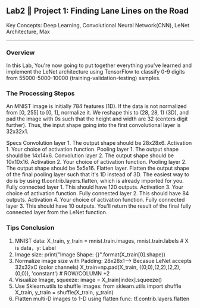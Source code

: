 ## Lab2 :checkered_flag: Project 1: Finding Lane Lines on the Road

Key Concepts: Deep Learning, Convolutional Neural Network(CNN), LeNet Architecture, Max
<hr>

### Overview 

In this Lab, You're now going to put together everything you've learned and implement the LeNet architecture using TensorFlow to classify 0-9 digits from 55000-5000-10000 (training-validation-testing) samples.



### The Processing Stepos
An MNIST image is initially 784 features (1D). If the data is not normalized from [0, 255] to [0, 1], normalize it. We reshape this to (28, 28, 1) (3D), and pad the image with 0s such that the height and width are 32 (centers digit further). Thus, the input shape going into the first convolutional layer is 32x32x1.

Specs
Convolution layer 1. The output shape should be 28x28x6.
Activation 1. Your choice of activation function.
Pooling layer 1. The output shape should be 14x14x6.
Convolution layer 2. The output shape should be 10x10x16.
Activation 2. Your choice of activation function.
Pooling layer 2. The output shape should be 5x5x16.
Flatten layer. Flatten the output shape of the final pooling layer such that it's 1D instead of 3D. The easiest way to do is by using tf.contrib.layers.flatten, which is already imported for you.
Fully connected layer 1. This should have 120 outputs.
Activation 3. Your choice of activation function.
Fully connected layer 2. This should have 84 outputs.
Activation 4. Your choice of activation function.
Fully connected layer 3. This should have 10 outputs.
You'll return the result of the final fully connected layer from the LeNet function.

### Tips Conclusion

1. MNIST data: X_train, y_train = mnist.train.images, mnist.train.labels # X is data，y: Label
2. Image size:   print("Image Shape: {}".format(X_train[0].shape))
3. Normalize image size with Padding: 28x28x1--> Becasue LeNet accepts 32x32xC (color channels)
   X_train=np.pad(X_train, ((0,0),(2,2),(2,2),(0,0)), 'constant') # ROW/COLUMN +2
4. Visualize Image, squeeze:  image = X_train[index].squeeze()
5. Use Sklearn.utils to shuffle images: from sklearn.utils import shuffle
   X_train, y_train = shuffle(X_train, y_train)
6. Flatten multi-D images to 1-D using flatten func: tf.contrib.layers.flatten

